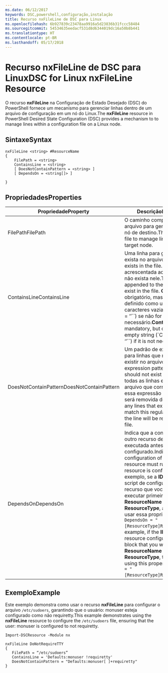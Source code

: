 ```yaml
---
ms.date: 06/12/2017
keywords: DSC,powershell,configuração,instalação
title: Recurso nxFileLine de DSC para Linux
ms.openlocfilehash: 6b927839c23478aa9916a5d23836b31fccc58484
ms.sourcegitcommit: 54534635eedacf531d8d6344019dc16a50b8b441
ms.translationtype: HT
ms.contentlocale: pt-BR
ms.lasthandoff: 05/17/2018
---
```

# <a name="dsc-for-linux-nxfileline-resource"></a><span data-ttu-id="969eb-103">Recurso nxFileLine de DSC para Linux</span><span class="sxs-lookup"><span data-stu-id="969eb-103">DSC for Linux nxFileLine Resource</span></span>

<span data-ttu-id="969eb-104">O recurso **nxFileLine** na Configuração de Estado Desejado (DSC) do PowerShell fornece um mecanismo para gerenciar linhas dentro de um arquivo de configuração em um nó do Linux.</span><span class="sxs-lookup"><span data-stu-id="969eb-104">The **nxFileLine** resource in PowerShell Desired State Configuration (DSC) provides a mechanism to to manage lines within a configuration file on a Linux node.</span></span>

## <a name="syntax"></a><span data-ttu-id="969eb-105">Sintaxe</span><span class="sxs-lookup"><span data-stu-id="969eb-105">Syntax</span></span>

```
nxFileLine <string> #ResourceName
{
    FilePath = <string>
    ContainsLine = <string>
    [ DoesNotContainPattern = <string> ]
    [ DependsOn = <string[]> ]

}
```

## <a name="properties"></a><span data-ttu-id="969eb-106">Propriedades</span><span class="sxs-lookup"><span data-stu-id="969eb-106">Properties</span></span>

|  <span data-ttu-id="969eb-107">Propriedade</span><span class="sxs-lookup"><span data-stu-id="969eb-107">Property</span></span> |  <span data-ttu-id="969eb-108">Descrição</span><span class="sxs-lookup"><span data-stu-id="969eb-108">Description</span></span> |
|---|---|
| <span data-ttu-id="969eb-109">FilePath</span><span class="sxs-lookup"><span data-stu-id="969eb-109">FilePath</span></span>| <span data-ttu-id="969eb-110">O caminho completo até o arquivo para gerenciar linhas no nó de destino.</span><span class="sxs-lookup"><span data-stu-id="969eb-110">The full path to the file to manage lines in on the target node.</span></span>|
| <span data-ttu-id="969eb-111">ContainsLine</span><span class="sxs-lookup"><span data-stu-id="969eb-111">ContainsLine</span></span>| <span data-ttu-id="969eb-112">Uma linha para garantir que exista no arquivo.</span><span class="sxs-lookup"><span data-stu-id="969eb-112">A line to ensure exists in the file.</span></span> <span data-ttu-id="969eb-113">Essa linha será acrescentada ao arquivo caso não exista nele.</span><span class="sxs-lookup"><span data-stu-id="969eb-113">This line will be appended to the file if it does not exist in the file.</span></span> <span data-ttu-id="969eb-114">**ContainsLine** é obrigatório, mas poderá ser definido como uma cadeia de caracteres vazia (\`ContainsLine = ‘’\`\`) se não for necessário.</span><span class="sxs-lookup"><span data-stu-id="969eb-114">**ContainsLine** is mandatory, but can be set to an empty string (\`ContainsLine = ‘’\`\`) if it is not needed.</span></span>|
| <span data-ttu-id="969eb-115">DoesNotContainPattern</span><span class="sxs-lookup"><span data-stu-id="969eb-115">DoesNotContainPattern</span></span>| <span data-ttu-id="969eb-116">Um padrão de expressão regular para linhas que não devem existir no arquivo.</span><span class="sxs-lookup"><span data-stu-id="969eb-116">A regular expression pattern for lines that should not exist in the file.</span></span> <span data-ttu-id="969eb-117">Para todas as linhas existentes no arquivo que correspondem a essa expressão regular, a linha será removida do arquivo.</span><span class="sxs-lookup"><span data-stu-id="969eb-117">For any lines that exist in the file that match this regular expression, the line will be removed from the file.</span></span>|
| <span data-ttu-id="969eb-118">DependsOn</span><span class="sxs-lookup"><span data-stu-id="969eb-118">DependsOn</span></span> | <span data-ttu-id="969eb-119">Indica que a configuração de outro recurso deve ser executada antes de ele ser configurado.</span><span class="sxs-lookup"><span data-stu-id="969eb-119">Indicates that the configuration of another resource must run before this resource is configured.</span></span> <span data-ttu-id="969eb-120">Por exemplo, se a **ID** do bloco de script de configuração do recurso que você deseja executar primeiro for **ResourceName** e seu tipo for **ResourceType**, a sintaxe para usar essa propriedade será `DependsOn = "[ResourceType]ResourceName"`.</span><span class="sxs-lookup"><span data-stu-id="969eb-120">For example, if the **ID** of the resource configuration script block that you want to run first is **ResourceName** and its type is **ResourceType**, the syntax for using this property is `DependsOn = "[ResourceType]ResourceName"`.</span></span>|

## <a name="example"></a><span data-ttu-id="969eb-121">Exemplo</span><span class="sxs-lookup"><span data-stu-id="969eb-121">Example</span></span>

<span data-ttu-id="969eb-122">Este exemplo demonstra como usar o recurso **nxFileLine** para configurar o arquivo `/etc/sudoers`, garantindo que o usuário: monuser esteja configurado como não requiretty.</span><span class="sxs-lookup"><span data-stu-id="969eb-122">This example demonstrates using the **nxFileLine** resource to configure the `/etc/sudoers` file, ensuring that the user: monuser is configured to not requiretty.</span></span>

```
Import-DSCResource -Module nx

nxFileLine DoNotRequireTTY
{
   FilePath = “/etc/sudoers”
   ContainsLine = 'Defaults:monuser !requiretty'
   DoesNotContainPattern = "Defaults:monuser[ ]+requiretty"
}
```